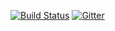 [![Build Status](https://travis-ci.org/pepijnkokke/uu-parsinglib-tutorial.svg?branch=master)](https://travis-ci.org/pepijnkokke/uu-parsinglib-tutorial)
[![Gitter](https://badges.gitter.im/pepijnkokke/uu-parsinglib-tutorial.svg)](https://gitter.im/pepijnkokke/uu-parsinglib-tutorial?utm_source=badge&utm_medium=badge&utm_campaign=pr-badge)
